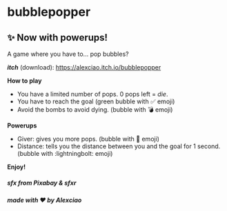 # bubblepopper
## :sparkles: Now with powerups!
A game where you have to... pop bubbles?

__*itch*__ (download): <https://alexciao.itch.io/bubblepopper>

**How to play**
- You have a limited number of pops. 0 pops left = *die*.
- You have to reach the goal (green bubble with :white_check_mark: emoji)
- Avoid the bombs to avoid dying. (bubble with :bomb: emoji)

**Powerups**
- Giver: gives you more pops. (bubble with :bubbles: emoji)
- Distance: tells you the distance between you and the goal for 1 second. (bubble with :lightningbolt: emoji)

**Enjoy!**

##### sfx from Pixabay & sfxr

##### made with ❤️ by Alexciao
